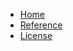 * [Home](index.md)
* [Reference](./reference/nats_contrib/micro/index.md)
* [License](./LICENSE.md)

